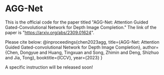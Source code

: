 # AGG-Net
This is the official code for the paper titled "AGG-Net: Attention Guided Gated-Convolutional Network for Depth Image Completion."
The link of the paper is "https://arxiv.org/abs/2309.01624".

Please cite below:
@inproceedings{chen2023agg,
  title={AGG-Net: Attention Guided Gated-convolutional Network for Depth Image Completion},
  author={Chen, Dongyue and Huang, Tingxuan and Song, Zhimin and Deng, Shizhuo and Jia, Tong},
  booktitle={ICCV},
  year={2023}
}

A specific instruction will be released soon!
